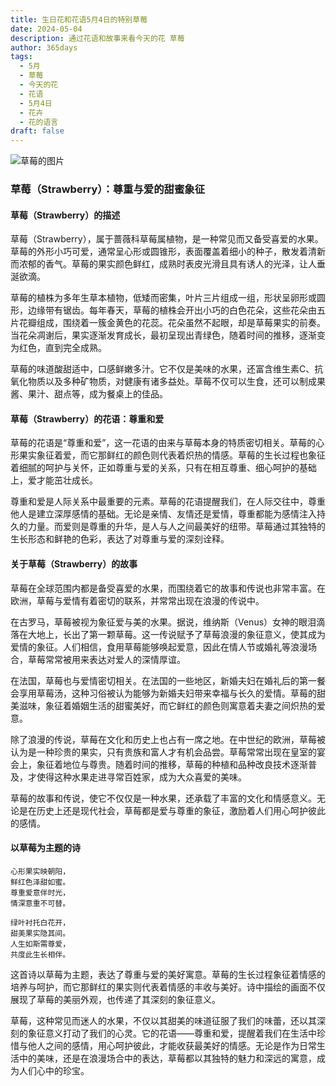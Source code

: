 ```yaml
---
title: 生日花和花语5月4日的特别草莓
date: 2024-05-04
description: 通过花语和故事来看今天的花 草莓
author: 365days
tags:
  - 5月
  - 草莓
  - 今天的花
  - 花语
  - 5月4日
  - 花卉
  - 花的语言
draft: false
---
```


![草莓的图片](https://cdn.pixabay.com/photo/2016/06/20/00/40/strawberries-1467902_1280.jpg#center#center)


### 草莓（Strawberry）：尊重与爱的甜蜜象征

#### 草莓（Strawberry）的描述

草莓（Strawberry），属于蔷薇科草莓属植物，是一种常见而又备受喜爱的水果。草莓的外形小巧可爱，通常呈心形或圆锥形，表面覆盖着细小的种子，散发着清新而浓郁的香气。草莓的果实颜色鲜红，成熟时表皮光滑且具有诱人的光泽，让人垂涎欲滴。

草莓的植株为多年生草本植物，低矮而密集，叶片三片组成一组，形状呈卵形或圆形，边缘带有锯齿。每年春天，草莓的植株会开出小巧的白色花朵，这些花朵由五片花瓣组成，围绕着一簇金黄色的花蕊。花朵虽然不起眼，却是草莓果实的前奏。当花朵凋谢后，果实逐渐发育成长，最初呈现出青绿色，随着时间的推移，逐渐变为红色，直到完全成熟。

草莓的味道酸甜适中，口感鲜嫩多汁。它不仅是美味的水果，还富含维生素C、抗氧化物质以及多种矿物质，对健康有诸多益处。草莓不仅可以生食，还可以制成果酱、果汁、甜点等，成为餐桌上的佳品。

#### 草莓（Strawberry）的花语：尊重和爱

草莓的花语是“尊重和爱”，这一花语的由来与草莓本身的特质密切相关。草莓的心形果实象征着爱，而它那鲜红的颜色则代表着炽热的情感。草莓的生长过程也象征着细腻的呵护与关怀，正如尊重与爱的关系，只有在相互尊重、细心呵护的基础上，爱才能茁壮成长。

尊重和爱是人际关系中最重要的元素。草莓的花语提醒我们，在人际交往中，尊重他人是建立深厚感情的基础。无论是亲情、友情还是爱情，尊重都能为感情注入持久的力量。而爱则是尊重的升华，是人与人之间最美好的纽带。草莓通过其独特的生长形态和鲜艳的色彩，表达了对尊重与爱的深刻诠释。

#### 关于草莓（Strawberry）的故事

草莓在全球范围内都是备受喜爱的水果，而围绕着它的故事和传说也非常丰富。在欧洲，草莓与爱情有着密切的联系，并常常出现在浪漫的传说中。

在古罗马，草莓被视为象征爱与美的水果。据说，维纳斯（Venus）女神的眼泪滴落在大地上，长出了第一颗草莓。这一传说赋予了草莓浪漫的象征意义，使其成为爱情的象征。人们相信，食用草莓能够唤起爱意，因此在情人节或婚礼等浪漫场合，草莓常常被用来表达对爱人的深情厚谊。

在法国，草莓也与爱情密切相关。在法国的一些地区，新婚夫妇在婚礼后的第一餐会享用草莓汤，这种习俗被认为能够为新婚夫妇带来幸福与长久的爱情。草莓的甜美滋味，象征着婚姻生活的甜蜜美好，而它鲜红的颜色则寓意着夫妻之间炽热的爱意。

除了浪漫的传说，草莓在文化和历史上也占有一席之地。在中世纪的欧洲，草莓被认为是一种珍贵的果实，只有贵族和富人才有机会品尝。草莓常常出现在皇室的宴会上，象征着地位与尊贵。随着时间的推移，草莓的种植和品种改良技术逐渐普及，才使得这种水果走进寻常百姓家，成为大众喜爱的美味。

草莓的故事和传说，使它不仅仅是一种水果，还承载了丰富的文化和情感意义。无论是在历史上还是现代社会，草莓都是爱与尊重的象征，激励着人们用心呵护彼此的感情。

#### 以草莓为主题的诗

	心形果实映朝阳，  
	鲜红色泽甜如蜜。  
	尊重爱意伴时光，  
	情深意重不可替。
	
	绿叶衬托白花开，  
	甜美果实隐其间。  
	人生如斯需尊爱，  
	共度此生长相伴。

这首诗以草莓为主题，表达了尊重与爱的美好寓意。草莓的生长过程象征着情感的培养与呵护，而它那鲜红的果实则代表着情感的丰收与美好。诗中描绘的画面不仅展现了草莓的美丽外观，也传递了其深刻的象征意义。

草莓，这种常见而迷人的水果，不仅以其甜美的味道征服了我们的味蕾，还以其深刻的象征意义打动了我们的心灵。它的花语——尊重和爱，提醒着我们在生活中珍惜与他人之间的感情，用心呵护彼此，才能收获最美好的情感。无论是作为日常生活中的美味，还是在浪漫场合中的表达，草莓都以其独特的魅力和深远的寓意，成为人们心中的珍宝。
